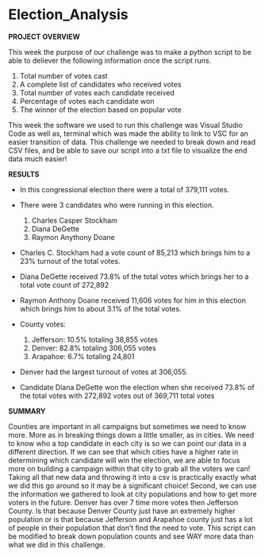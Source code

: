 # Election_Analysis

**PROJECT OVERVIEW**

This week the purpose of our challenge was to make a python script to be able to deliever the following information once the script runs.
1.	Total number of votes cast
2.	A complete list of candidates who received votes
3.	Total number of votes each candidate received
4.	Percentage of votes each candidate won
5.	The winner of the election based on popular vote

This week the software we used to run this challenge was Visual Studio Code as well as, terminal which was made the ability to link to VSC for an easier transition of data. This challenge we needed to break down and read CSV files, and be able to save our script into a txt file to visualize the end data much easier!

**RESULTS**

-	In this congressional election there were a total of 379,111 votes.

- There were 3 candidates who were running in this election.
  1.	Charles Casper Stockham
  2.	Diana DeGette
  3.	Raymon Anythony Doane
 
- Charles C. Stockham had a vote count of 85,213 which brings him to a 23% turnout of the total votes.
- Diana DeGette received 73.8% of the total votes which brings her to a total vote count of 272,892
- Raymon Anthony Doane received 11,606 votes for him in this election which brings him to about 3.1% of the total votes.

- County votes:
	1. Jefferson: 10.5% totaling 38,855 votes
  2. Denver: 82.8% totaling 306,055 votes
  3. Arapahoe: 6.7% totaling 24,801

- Denver had the largest turnout of votes at 306,055.

- Candidate Diana DeGette won the election when she received 73.8% of the total votes with 272,892 votes out of 369,711 total votes

**SUMMARY**

Counties are important in all campaigns but sometimes we need to know more. More as in breaking things down a little smaller, as in cities. We need to know who a top candidate in each city is so we can point our data in a different direction. If we can see that which cities have a higher rate in determining which candidate will win the election, we are able to focus more on building a campaign within that city to grab all the voters we can! Taking all that new data and throwing it into a csv is practically exactly what we did this go around so it may be a significant choice! Second, we can use the information we gathered to look at city populations and how to get more voters in the future. Denver has over 7 time more votes then Jefferson County. Is that because Denver County just have an extremely higher population or is that because Jefferson and Arapahoe county just has a lot of people in their population that don’t find the need to vote. This script can be modified to break down population counts and see WAY more data than what we did in this challenge. 
